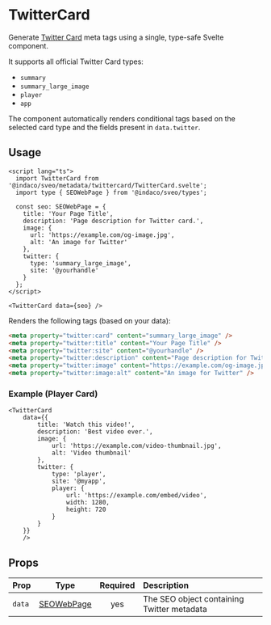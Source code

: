 # TwitterCard

Generate [Twitter Card](https://developer.twitter.com/en/docs/twitter-for-websites/cards/overview/abouts-cards) meta tags using a single, type-safe Svelte component.

It supports all official Twitter Card types:

- `summary`
- `summary_large_image`
- `player`
- `app`

The component automatically renders conditional tags based on the selected card type and the fields present in `data.twitter`.

## Usage

```svelte
<script lang="ts">
  import TwitterCard from '@indaco/sveo/metadata/twittercard/TwitterCard.svelte';
  import type { SEOWebPage } from '@indaco/sveo/types';

  const seo: SEOWebPage = {
    title: 'Your Page Title',
    description: 'Page description for Twitter card.',
    image: {
      url: 'https://example.com/og-image.jpg',
      alt: 'An image for Twitter'
    },
    twitter: {
      type: 'summary_large_image',
      site: '@yourhandle'
    }
  };
</script>

<TwitterCard data={seo} />
```

Renders the following tags (based on your data):

```html
<meta property="twitter:card" content="summary_large_image" />
<meta property="twitter:title" content="Your Page Title" />
<meta property="twitter:site" content="@yourhandle" />
<meta property="twitter:description" content="Page description for Twitter card." />
<meta property="twitter:image" content="https://example.com/og-image.jpg" />
<meta property="twitter:image:alt" content="An image for Twitter" />
```

### Example (Player Card)

```svelte
<TwitterCard
    data={{
        title: 'Watch this video!',
        description: 'Best video ever.',
        image: {
            url: 'https://example.com/video-thumbnail.jpg',
            alt: 'Video thumbnail'
        },
        twitter: {
            type: 'player',
            site: '@myapp',
            player: {
                url: 'https://example.com/embed/video',
                width: 1280,
                height: 720
            }
        }
    }}
    />
```

## Props

| Prop   | Type         | Required | Description                                |
| :----- | :----------: | :------: | :----------------------------------------- |
| `data` | [SEOWebPage] | yes      | The SEO object containing Twitter metadata |

<!-- Resource Links -->

[SEOWebPage]: https://github.com/indaco/sveo/blob/913f83920f7f76183fc7d6ea58eebbceeb82f452/src/lib/types.ts#L34-L43
